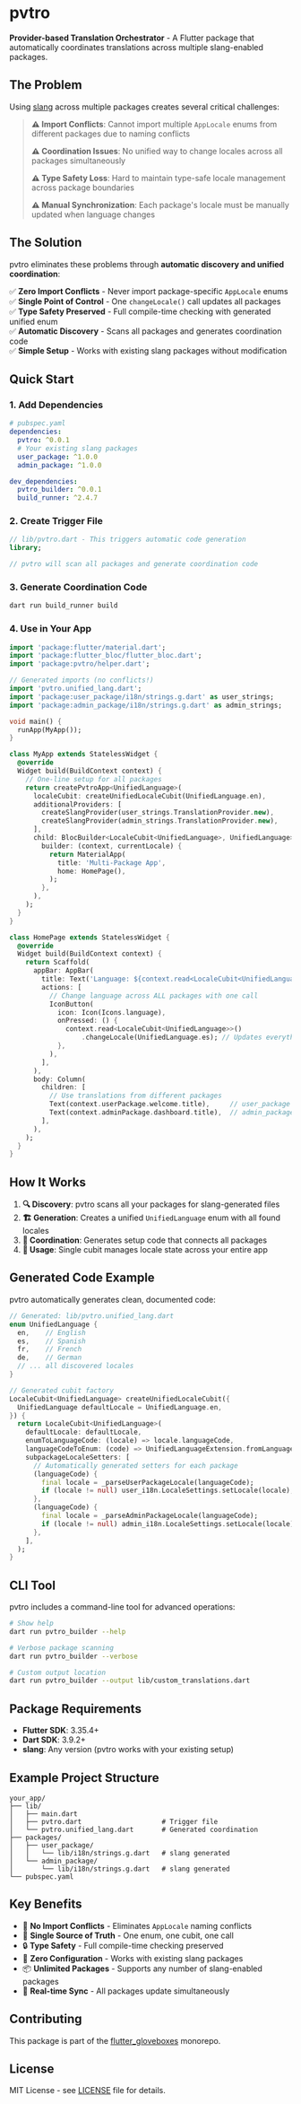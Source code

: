 # pvtro

**Provider-based Translation Orchestrator** - A Flutter package that automatically coordinates translations across multiple slang-enabled packages.

## The Problem

Using [slang](https://pub.dev/packages/slang) across multiple packages creates several critical challenges:

> **⚠️ Import Conflicts**: Cannot import multiple `AppLocale` enums from different packages due to naming conflicts
> 
> **⚠️ Coordination Issues**: No unified way to change locales across all packages simultaneously
> 
> **⚠️ Type Safety Loss**: Hard to maintain type-safe locale management across package boundaries
> 
> **⚠️ Manual Synchronization**: Each package's locale must be manually updated when language changes

## The Solution

pvtro eliminates these problems through **automatic discovery and unified coordination**:

✅ **Zero Import Conflicts** - Never import package-specific `AppLocale` enums  
✅ **Single Point of Control** - One `changeLocale()` call updates all packages  
✅ **Type Safety Preserved** - Full compile-time checking with generated unified enum  
✅ **Automatic Discovery** - Scans all packages and generates coordination code  
✅ **Simple Setup** - Works with existing slang packages without modification  

## Quick Start

### 1. Add Dependencies

```yaml
# pubspec.yaml
dependencies:
  pvtro: ^0.0.1
  # Your existing slang packages
  user_package: ^1.0.0
  admin_package: ^1.0.0

dev_dependencies:
  pvtro_builder: ^0.0.1
  build_runner: ^2.4.7
```

### 2. Create Trigger File

```dart
// lib/pvtro.dart - This triggers automatic code generation
library;

// pvtro will scan all packages and generate coordination code
```

### 3. Generate Coordination Code

```bash
dart run build_runner build
```

### 4. Use in Your App

```dart
import 'package:flutter/material.dart';
import 'package:flutter_bloc/flutter_bloc.dart';
import 'package:pvtro/helper.dart';

// Generated imports (no conflicts!)
import 'pvtro.unified_lang.dart';
import 'package:user_package/i18n/strings.g.dart' as user_strings;
import 'package:admin_package/i18n/strings.g.dart' as admin_strings;

void main() {
  runApp(MyApp());
}

class MyApp extends StatelessWidget {
  @override
  Widget build(BuildContext context) {
    // One-line setup for all packages
    return createPvtroApp<UnifiedLanguage>(
      localeCubit: createUnifiedLocaleCubit(UnifiedLanguage.en),
      additionalProviders: [
        createSlangProvider(user_strings.TranslationProvider.new),
        createSlangProvider(admin_strings.TranslationProvider.new),
      ],
      child: BlocBuilder<LocaleCubit<UnifiedLanguage>, UnifiedLanguage>(
        builder: (context, currentLocale) {
          return MaterialApp(
            title: 'Multi-Package App',
            home: HomePage(),
          );
        },
      ),
    );
  }
}

class HomePage extends StatelessWidget {
  @override
  Widget build(BuildContext context) {
    return Scaffold(
      appBar: AppBar(
        title: Text('Language: ${context.read<LocaleCubit<UnifiedLanguage>>().state.name}'),
        actions: [
          // Change language across ALL packages with one call
          IconButton(
            icon: Icon(Icons.language),
            onPressed: () {
              context.read<LocaleCubit<UnifiedLanguage>>()
                  .changeLocale(UnifiedLanguage.es); // Updates everything!
            },
          ),
        ],
      ),
      body: Column(
        children: [
          // Use translations from different packages
          Text(context.userPackage.welcome.title),     // user_package
          Text(context.adminPackage.dashboard.title),  // admin_package
        ],
      ),
    );
  }
}
```

## How It Works

1. **🔍 Discovery**: pvtro scans all your packages for slang-generated files
2. **🏗️ Generation**: Creates a unified `UnifiedLanguage` enum with all found locales  
3. **🔗 Coordination**: Generates setup code that connects all packages
4. **🎯 Usage**: Single cubit manages locale state across your entire app

## Generated Code Example

pvtro automatically generates clean, documented code:

```dart
// Generated: lib/pvtro.unified_lang.dart
enum UnifiedLanguage {
  en,    // English
  es,    // Spanish  
  fr,    // French
  de,    // German
  // ... all discovered locales
}

// Generated cubit factory
LocaleCubit<UnifiedLanguage> createUnifiedLocaleCubit({
  UnifiedLanguage defaultLocale = UnifiedLanguage.en,
}) {
  return LocaleCubit<UnifiedLanguage>(
    defaultLocale: defaultLocale,
    enumToLanguageCode: (locale) => locale.languageCode,
    languageCodeToEnum: (code) => UnifiedLanguageExtension.fromLanguageCode(code),
    subpackageLocaleSetters: [
      // Automatically generated setters for each package
      (languageCode) {
        final locale = _parseUserPackageLocale(languageCode);
        if (locale != null) user_i18n.LocaleSettings.setLocale(locale);
      },
      (languageCode) {
        final locale = _parseAdminPackageLocale(languageCode);
        if (locale != null) admin_i18n.LocaleSettings.setLocale(locale);
      },
    ],
  );
}
```

## CLI Tool

pvtro includes a command-line tool for advanced operations:

```bash
# Show help
dart run pvtro_builder --help

# Verbose package scanning
dart run pvtro_builder --verbose

# Custom output location
dart run pvtro_builder --output lib/custom_translations.dart
```

## Package Requirements

- **Flutter SDK**: 3.35.4+
- **Dart SDK**: 3.9.2+
- **slang**: Any version (pvtro works with your existing setup)

## Example Project Structure

```
your_app/
├── lib/
│   ├── main.dart
│   ├── pvtro.dart                    # Trigger file
│   └── pvtro.unified_lang.dart       # Generated coordination
├── packages/
│   ├── user_package/
│   │   └── lib/i18n/strings.g.dart   # slang generated
│   └── admin_package/
│       └── lib/i18n/strings.g.dart   # slang generated
└── pubspec.yaml
```

## Key Benefits

- 🚫 **No Import Conflicts** - Eliminates `AppLocale` naming conflicts
- 🎯 **Single Source of Truth** - One enum, one cubit, one call
- 🔒 **Type Safety** - Full compile-time checking preserved
- 🤖 **Zero Configuration** - Works with existing slang packages
- 📦 **Unlimited Packages** - Supports any number of slang-enabled packages
- 🔄 **Real-time Sync** - All packages update simultaneously

## Contributing

This package is part of the [flutter_gloveboxes](https://github.com/Pathverse/flutter_gloveboxes) monorepo.

## License

MIT License - see [LICENSE](LICENSE) file for details.
